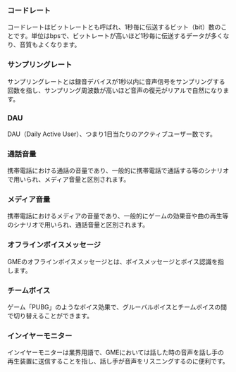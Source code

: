 ### コードレート
コードレートはビットレートとも呼ばれ、1秒毎に伝送するビット（bit）数のことです。単位はbpsで、ビットレートが高いほど1秒毎に伝送するデータが多くなり、音質もよくなります。

### サンプリングレート
サンプリングレートとは録音デバイスが1秒以内に音声信号をサンプリングする回数を指し、サンプリング周波数が高いほど音声の復元がリアルで自然になります。

### DAU
DAU（Daily Active User）、つまり1日当たりのアクティブユーザー数です。

### 通話音量
携帯電話における通話の音量であり、一般的に携帯電話で通話する等のシナリオで用いられ、メディア音量と区別されます。

### メディア音量
携帯電話におけるメディアの音量であり、一般的にゲームの効果音や曲の再生等のシナリオで用いられ、通話音量と区別されます。

### オフラインボイスメッセージ
GMEのオフラインボイスメッセージとは、ボイスメッセージとボイス認識を指します。

### チームボイス
ゲーム「PUBG」のようなボイス効果で、グルーバルボイスとチームボイスの間で切り替えることができます。

### インイヤーモニター
インイヤーモニターは業界用語で、GMEにおいては話した時の音声を話し手の再生装置に送信することを指し、話し手が音声をリスニングするのに便利です。

